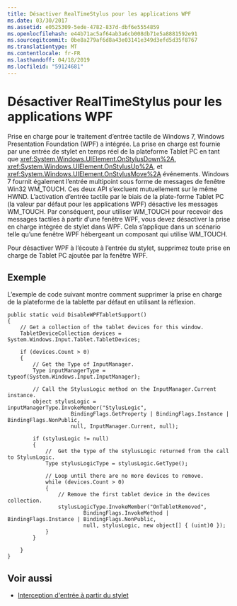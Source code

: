 ```yaml
---
title: Désactiver RealTimeStylus pour les applications WPF
ms.date: 03/30/2017
ms.assetid: e0525309-5ede-4782-837d-dbf6e5554859
ms.openlocfilehash: e44b71ac5af64ab3a6cb008db71e5a8881592e91
ms.sourcegitcommit: 0be8a279af6d8a43e03141e349d3efd5d35f8767
ms.translationtype: MT
ms.contentlocale: fr-FR
ms.lasthandoff: 04/18/2019
ms.locfileid: "59124681"
---
```

# <a name="disable-the-realtimestylus-for-wpf-applications"></a>Désactiver RealTimeStylus pour les applications WPF
Prise en charge pour le traitement d’entrée tactile de Windows 7, Windows Presentation Foundation (WPF) a intégrée. La prise en charge est fournie par une entrée de stylet en temps réel de la plateforme Tablet PC en tant que <xref:System.Windows.UIElement.OnStylusDown%2A>, <xref:System.Windows.UIElement.OnStylusUp%2A>, et <xref:System.Windows.UIElement.OnStylusMove%2A> événements. Windows 7 fournit également l’entrée multipoint sous forme de messages de fenêtre Win32 WM_TOUCH. Ces deux API s’excluent mutuellement sur le même HWND. L’activation d’entrée tactile par le biais de la plate-forme Tablet PC (la valeur par défaut pour les applications WPF) désactive les messages WM_TOUCH. Par conséquent, pour utiliser WM_TOUCH pour recevoir des messages tactiles à partir d’une fenêtre WPF, vous devez désactiver la prise en charge intégrée de stylet dans WPF. Cela s’applique dans un scénario telle qu’une fenêtre WPF hébergeant un composant qui utilise WM_TOUCH.  
  
 Pour désactiver WPF à l’écoute à l’entrée du stylet, supprimez toute prise en charge de Tablet PC ajoutée par la fenêtre WPF.  
  
## <a name="example"></a>Exemple  
 L’exemple de code suivant montre comment supprimer la prise en charge de la plateforme de la tablette par défaut en utilisant la réflexion.  
  
```  
public static void DisableWPFTabletSupport()  
{  
    // Get a collection of the tablet devices for this window.    
    TabletDeviceCollection devices = System.Windows.Input.Tablet.TabletDevices;  
  
    if (devices.Count > 0)  
    {     
        // Get the Type of InputManager.  
        Type inputManagerType = typeof(System.Windows.Input.InputManager);  
  
        // Call the StylusLogic method on the InputManager.Current instance.  
        object stylusLogic = inputManagerType.InvokeMember("StylusLogic",  
                    BindingFlags.GetProperty | BindingFlags.Instance | BindingFlags.NonPublic,  
                    null, InputManager.Current, null);  
  
        if (stylusLogic != null)  
        {  
            //  Get the type of the stylusLogic returned from the call to StylusLogic.  
            Type stylusLogicType = stylusLogic.GetType();  
  
            // Loop until there are no more devices to remove.  
            while (devices.Count > 0)  
            {  
                // Remove the first tablet device in the devices collection.  
                stylusLogicType.InvokeMember("OnTabletRemoved",  
                        BindingFlags.InvokeMethod | BindingFlags.Instance | BindingFlags.NonPublic,  
                        null, stylusLogic, new object[] { (uint)0 });  
            }                  
        }  
  
    }  
}  
```  
  
## <a name="see-also"></a>Voir aussi

- [Interception d'entrée à partir du stylet](intercepting-input-from-the-stylus.md)

